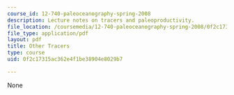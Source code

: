 ```yaml
---
course_id: 12-740-paleoceanography-spring-2008
description: Lecture notes on tracers and paleoproductivity.
file_location: /coursemedia/12-740-paleoceanography-spring-2008/0f2c17315ac362e4f1be38904e8029b7_lec15.pdf
file_type: application/pdf
layout: pdf
title: Other Tracers
type: course
uid: 0f2c17315ac362e4f1be38904e8029b7

---
```

None